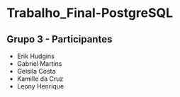 # Trabalho_Final-PostgreSQL

## Grupo 3 - Participantes
- Erik Hudgins
- Gabriel Martins
- Geisila Costa
- Kamille da Cruz
- Leony Henrique
